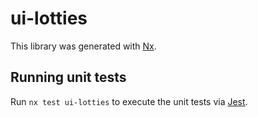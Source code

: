 # ui-lotties

This library was generated with [Nx](https://nx.dev).

## Running unit tests

Run `nx test ui-lotties` to execute the unit tests via [Jest](https://jestjs.io).
